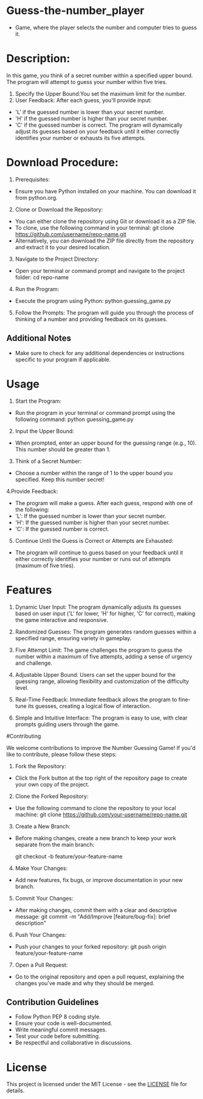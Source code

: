 # Guess-the-number_player

- Game, where the player selects the number and computer tries to guess it.

# Description:

In this game, you think of a secret number within a specified upper bound. The program will attempt to guess your number within five tries.

1. Specify the Upper Bound:You set the maximum limit for the number.
2. User Feedback: After each guess, you'll provide input:
- 'L' if the guessed number is lower than your secret number.
- 'H' if the guessed number is higher than your secret number.
- 'C' if the guessed number is correct.
The program will dynamically adjust its guesses based on your feedback until it either correctly identifies your number or exhausts its five attempts.

# Download Procedure:

1. Prerequisites:

- Ensure you have Python installed on your machine. You can download it from python.org.

2. Clone or Download the Repository:

- You can either clone the repository using Git or download it as a ZIP file.
- To clone, use the following command in your terminal:
  git clone https://github.com/username/repo-name.git
- Alternatively, you can download the ZIP file directly from the repository and extract it to your desired location.

3. Navigate to the Project Directory:

-  Open your terminal or command prompt and navigate to the project folder:
  cd repo-name

4. Run the Program:

- Execute the program using Python:
  python guessing_game.py

5. Follow the Prompts:
   The program will guide you through the process of thinking of a number and providing feedback on its guesses.

## Additional Notes
- Make sure to check for any additional dependencies or instructions specific to your program if applicable.

# Usage

1. Start the Program:

- Run the program in your terminal or command prompt using the following command:
   python guessing_game.py

2. Input the Upper Bound:

- When prompted, enter an upper bound for the guessing range (e.g., 10). This number should be greater than 1.

3. Think of a Secret Number:

- Choose a number within the range of 1 to the upper bound you specified. Keep this number secret!

4.Provide Feedback:

- The program will make a guess. After each guess, respond with one of the following:
- 'L': If the guessed number is lower than your secret number.
- 'H': If the guessed number is higher than your secret number.
- 'C': If the guessed number is correct.

5. Continue Until the Guess is Correct or Attempts are Exhausted:
- The program will continue to guess based on your feedback until it either correctly identifies your number or runs out of attempts (maximum of five tries).

# Features

1. Dynamic User Input: The program dynamically adjusts its guesses based on user input ('L' for lower, 'H' for higher, 'C' for correct), making the game interactive and responsive.

2. Randomized Guesses: The program generates random guesses within a specified range, ensuring variety in gameplay.

3. Five Attempt Limit: The game challenges the program to guess the number within a maximum of five attempts, adding a sense of urgency and challenge.

4. Adjustable Upper Bound: Users can set the upper bound for the guessing range, allowing flexibility and customization of the difficulty level.

5. Real-Time Feedback: Immediate feedback allows the program to fine-tune its guesses, creating a logical flow of interaction.

6. Simple and Intuitive Interface: The program is easy to use, with clear prompts guiding users through the game.

#Contributing

We welcome contributions to improve the Number Guessing Game! If you'd like to contribute, please follow these steps:

1. Fork the Repository:

- Click the Fork button at the top right of the repository page to create your own copy of the project.

2. Clone the Forked Repository:

- Use the following command to clone the repository to your local machine:
  git clone https://github.com/your-username/repo-name.git

3. Create a New Branch:

- Before making changes, create a new branch to keep your work separate from the main branch:

  git checkout -b feature/your-feature-name

4. Make Your Changes:

- Add new features, fix bugs, or improve documentation in your new branch.

5. Commit Your Changes:

- After making changes, commit them with a clear and descriptive message:
  git commit -m "Add/Improve [feature/bug-fix]: brief description"

6. Push Your Changes:

- Push your changes to your forked repository:
  git push origin feature/your-feature-name

7. Open a Pull Request:

- Go to the original repository and open a pull request, explaining the changes you've made and why they should be merged.

## Contribution Guidelines

- Follow Python PEP 8 coding style.
- Ensure your code is well-documented.
- Write meaningful commit messages.
- Test your code before submitting.
- Be respectful and collaborative in discussions.

# License
This project is licensed under the MIT License - see the [LICENSE](License.md) file for details.

